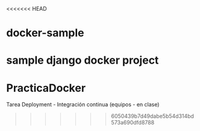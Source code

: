 <<<<<<< HEAD
# docker-sample
sample django docker project
=======
# PracticaDocker
Tarea Deployment - Integración continua (equipos - en clase)
>>>>>>> 6050439b7d49dabe5b54d314bd573a690dfd8788

